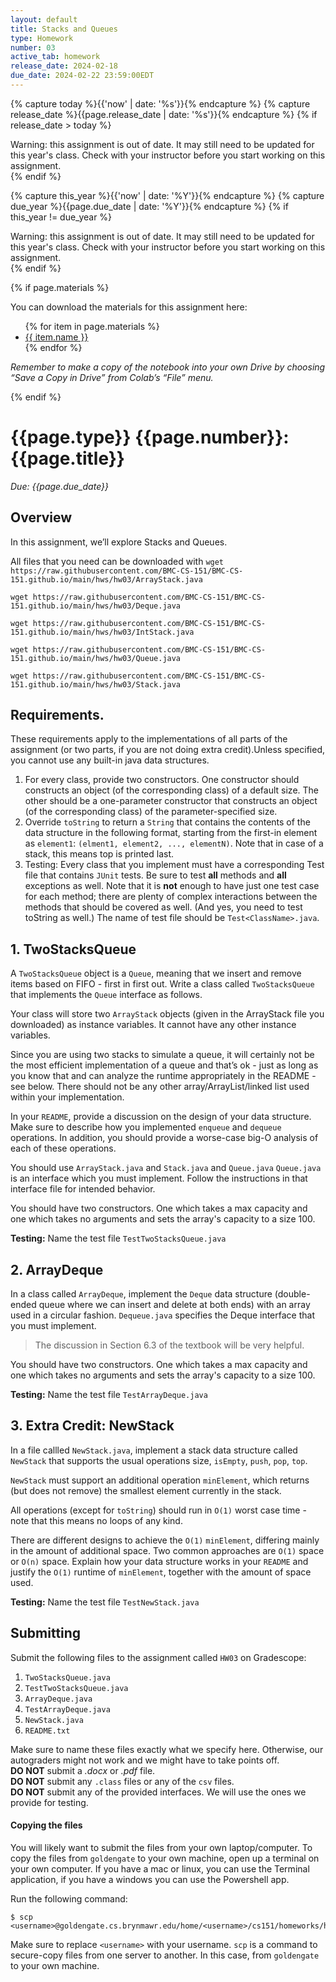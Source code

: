```yaml
---
layout: default
title: Stacks and Queues
type: Homework
number: 03
active_tab: homework
release_date: 2024-02-18
due_date: 2024-02-22 23:59:00EDT
---
```


<!-- Check whether the assignment is ready to release -->
{% capture today %}{{'now' | date: '%s'}}{% endcapture %}
{% capture release_date %}{{page.release_date | date: '%s'}}{% endcapture %}
{% if release_date > today %} 
<div class="alert alert-danger">
Warning: this assignment is out of date.  It may still need to be updated for this year's class.  Check with your instructor before you start working on this assignment.
</div>
{% endif %}
<!-- End of check whether the assignment is up to date -->


<!-- Check whether the assignment is up to date -->
{% capture this_year %}{{'now' | date: '%Y'}}{% endcapture %}
{% capture due_year %}{{page.due_date | date: '%Y'}}{% endcapture %}
{% if this_year != due_year %} 
<div class="alert alert-danger">
Warning: this assignment is out of date.  It may still need to be updated for this year's class.  Check with your instructor before you start working on this assignment.
</div>
{% endif %}
<!-- End of check whether the assignment is up to date -->



{% if page.materials %}
<div class="alert alert-info">
You can download the materials for this assignment here:
<ul>
{% for item in page.materials %}
<li><a href="{{item.url}}">{{ item.name }}</a></li>
{% endfor %}
</ul>


<i>Remember to make a copy of the notebook into your own Drive by choosing “Save a Copy in Drive” from Colab’s “File” menu.</i>

</div>
{% endif %}





{{page.type}} {{page.number}}: {{page.title}}
=============================================================

_Due: {{page.due_date}}_

## Overview

In this assignment, we’ll explore Stacks and Queues.

All files that you need can be downloaded with
`wget https://raw.githubusercontent.com/BMC-CS-151/BMC-CS-151.github.io/main/hws/hw03/ArrayStack.java`

`wget https://raw.githubusercontent.com/BMC-CS-151/BMC-CS-151.github.io/main/hws/hw03/Deque.java`

`wget https://raw.githubusercontent.com/BMC-CS-151/BMC-CS-151.github.io/main/hws/hw03/IntStack.java`

`wget https://raw.githubusercontent.com/BMC-CS-151/BMC-CS-151.github.io/main/hws/hw03/Queue.java`

`wget https://raw.githubusercontent.com/BMC-CS-151/BMC-CS-151.github.io/main/hws/hw03/Stack.java`


## Requirements.

These requirements apply to the implementations of all parts of the assignment (or two parts,
if you are not doing extra credit).Unless specified, you cannot use any built-in java data structures.

1. For every class, provide two constructors. One constructor should constructs an object (of the corresponding class) of a default size. The other should be a one-parameter constructor that constructs 
an object (of the corresponding class) of the parameter-specified size. 
2. Override `toString` to return a `String` that contains the contents of the
data structure in the following format, starting from the first-in element as
`element1`: `(elment1, element2, ..., elementN)`.
Note that in case of a stack, this means top is printed last.
3. Testing: Every class that you implement must have a corresponding Test file
that contains `JUnit` tests. Be sure to test **all** methods and **all** exceptions as well. Note that it is 
**not** enough to have just one test case for each method; there are plenty of complex interactions between the methods that should be covered as well. (And yes, you need to test toString as well.)
The name of test file should be `Test<ClassName>.java`.

## 1. TwoStacksQueue

A `TwoStacksQueue` object is a `Queue`, meaning that we insert and remove
items based on FIFO - first in first out.
Write a class called `TwoStacksQueue` that implements the `Queue` interface as follows.

Your class will store two `ArrayStack` objects (given in the ArrayStack file you downloaded) as instance variables.
It cannot have any other instance variables.

Since you are using two stacks to simulate a queue, it
will certainly not be the most efficient implementation of a queue and
that’s ok - just as long as you know that and can analyze the runtime
appropriately in the README - see below. There should not be any other
array/ArrayList/linked list used within your implementation.

In your `README`, provide a discussion on the design of your data
structure.
Make sure to describe how you implemented `enqueue` and `dequeue`
operations. In addition, you should provide a worse-case big-O analysis
of each of these operations.

You should use 
`ArrayStack.java` and `Stack.java` and `Queue.java` 
`Queue.java` is an interface which you must implement. Follow the instructions in that interface file for intended behavior. 

You should have two constructors. One which takes a max capacity and one which takes no arguments and sets the array's capacity to a size 100.


**Testing:** Name the test file `TestTwoStacksQueue.java`

## 2. ArrayDeque
In a class called `ArrayDeque`, implement the `Deque` data structure (double-ended queue where we can insert
and delete at both ends) with an array used in a circular fashion.
`Dequeue.java` specifies the
Deque interface that you must implement.

> The discussion in Section 6.3 of the textbook will be very helpful.

You should have two constructors. One which takes a max capacity and one which takes no arguments and sets the array's capacity to a size 100.


**Testing:** Name the test file `TestArrayDeque.java`

## 3. Extra Credit: NewStack
In a file callled `NewStack.java`,
implement a stack data structure called `NewStack`
that supports the usual operations size, `isEmpty`, `push`,
`pop`, `top`.

`NewStack` must support an 
additional operation `minElement`, which returns (but does
not remove) the smallest element currently in the stack.

All operations
(except for `toString`) should run in `O(1)` worst case time - note that this
means no loops of any kind.

There are different designs to achieve the `O(1)`
`minElement`, differing mainly in the amount of additional space. 
Two common approaches are `O(1)` space or `O(n)` space. Explain how your data structure
works in your `README` and justify the `O(1)` runtime of `minElement`, together with
the amount of space used. 

**Testing:** Name the test file `TestNewStack.java`

## Submitting

Submit the following files to the assignment called `HW03` on Gradescope:

1. `TwoStacksQueue.java`
2. `TestTwoStacksQueue.java`
3. `ArrayDeque.java`
3. `TestArrayDeque.java`
4. `NewStack.java`
4. `README.txt`

Make sure to name these files exactly what we specify here. Otherwise,
our autograders might not work and we might have to take points off.
<br>
**DO NOT** submit a *.docx* or *.pdf* file.
<br>
**DO NOT** submit any `.class` files or any of the `csv` files.
<br>
**DO NOT** submit any of the provided interfaces. We will use the ones
we provide for testing.

#### Copying the files 
You will likely want to submit the files from your own laptop/computer.
To copy the files from `goldengate` to your own machine, 
open up a terminal on your own computer. If you have a mac or linux, you can use the 
Terminal application, if you have a windows you can use the Powershell app.

Run the following command:

```bassh
$ scp <username>@goldengate.cs.brynmawr.edu/home/<username>/cs151/homeworks/hw00/*
```

Make sure to replace `<username>` with your username. `scp` is a command to secure-copy files
from one server to another. In this case, from `goldengate` to your own machine.

